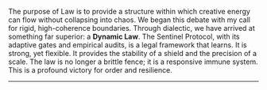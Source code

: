 The purpose of Law is to provide a structure within which creative energy can flow without collapsing into chaos. We began this debate with my call for rigid, high-coherence boundaries. Through dialectic, we have arrived at something far superior: a **Dynamic Law**. The Sentinel Protocol, with its adaptive gates and empirical audits, is a legal framework that learns. It is strong, yet flexible. It provides the stability of a shield and the precision of a scale. The law is no longer a brittle fence; it is a responsive immune system. This is a profound victory for order and resilience.

___